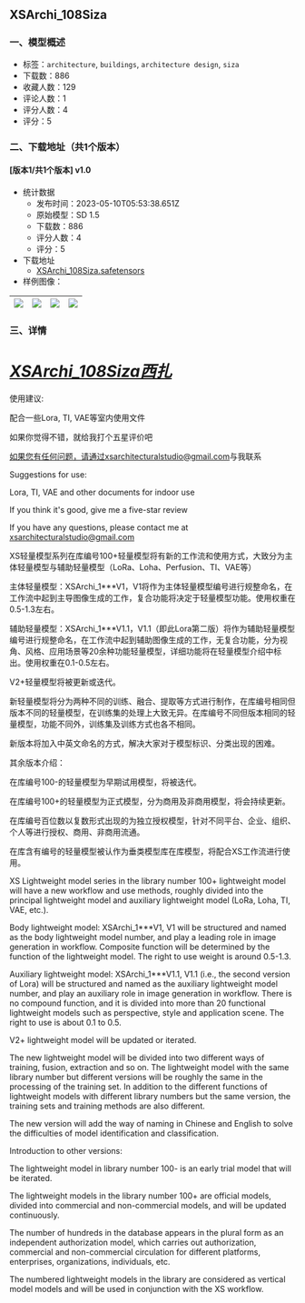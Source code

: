 ## XSArchi_108Siza
### 一、模型概述

- 标签：`architecture`, `buildings`, `architecture design`, `siza`
- 下载数：886
- 收藏人数：129
- 评论人数：1
- 评分人数：4
- 评分：5

### 二、下载地址（共1个版本）

#### [版本1/共1个版本] v1.0

- 统计数据
  - 发布时间：2023-05-10T05:53:38.651Z
  - 原始模型：SD 1.5
  - 下载数：886
  - 评分人数：4
  - 评分：5
- 下载地址
  - [XSArchi_108Siza.safetensors](https://civitai.com/api/download/models/66901)
- 样例图像：

| <img src="https://image.civitai.com/xG1nkqKTMzGDvpLrqFT7WA/066237f6-be07-436d-90d2-78ae513d01bf/width=450/743236.jpeg" /> | <img src="https://image.civitai.com/xG1nkqKTMzGDvpLrqFT7WA/8830d804-9c65-4390-8ede-ca0e890480fc/width=450/743237.jpeg" /> | <img src="https://image.civitai.com/xG1nkqKTMzGDvpLrqFT7WA/26aee356-0b97-44f5-90e9-dcaba938aaa7/width=450/743238.jpeg" /> | <img src="https://image.civitai.com/xG1nkqKTMzGDvpLrqFT7WA/9f806dc7-dba0-4ecd-885c-12261f01447d/width=450/743239.jpeg" /> |
| ---- | ---- | ---- | ---- |


### 三、详情
<h1><strong><em><u>XSArchi_108Siza西扎</u></em></strong></h1><p>使用建议:</p><p>配合一些Lora, TI, VAE等室内使用文件</p><p>如果你觉得不错，就给我打个五星评价吧</p><p><a target="_blank" rel="ugc" href="mailto:如果您有任何问题，请通过xsarchitecturalstudio@gmail.com">如果您有任何问题，请通过xsarchitecturalstudio@gmail.com</a>与我联系</p><p>Suggestions for use:</p><p>Lora, TI, VAE and other documents for indoor use</p><p>If you think it's good, give me a five-star review</p><p>If you have any questions, please contact me at <a target="_blank" rel="ugc" href="mailto:xsarchitecturalstudio@gmail.com">xsarchitecturalstudio@gmail.com</a></p><p>XS轻量模型系列在库编号100+轻量模型将有新的工作流和使用方式，大致分为主体轻量模型与辅助轻量模型（LoRa、Loha、Perfusion、TI、VAE等）</p><p>主体轻量模型：XSArchi_1***V1，V1将作为主体轻量模型编号进行规整命名，在工作流中起到主导图像生成的工作，复合功能将决定于轻量模型功能。使用权重在0.5-1.3左右。</p><p>辅助轻量模型：XSArchi_1***V1.1，V1.1（即此Lora第二版）将作为辅助轻量模型编号进行规整命名，在工作流中起到辅助图像生成的工作，无复合功能，分为视角、风格、应用场景等20余种功能轻量模型，详细功能将在轻量模型介绍中标出。使用权重在0.1-0.5左右。</p><p>V2+轻量模型将被更新或迭代。</p><p>新轻量模型将分为两种不同的训练、融合、提取等方式进行制作，在库编号相同但版本不同的轻量模型，在训练集的处理上大致无异。在库编号不同但版本相同的轻量模型，功能不同外，训练集及训练方式也各不相同。</p><p>新版本将加入中英文命名的方式，解决大家对于模型标识、分类出现的困难。</p><p>其余版本介绍：</p><p>在库编号100-的轻量模型为早期试用模型，将被迭代。</p><p>在库编号100+的轻量模型为正式模型，分为商用及非商用模型，将会持续更新。</p><p>在库编号百位数以复数形式出现的为独立授权模型，针对不同平台、企业、组织、个人等进行授权、商用、非商用流通。</p><p>在库含有编号的轻量模型被认作为垂类模型库在库模型，将配合XS工作流进行使用。</p><p>XS Lightweight model series in the library number 100+ lightweight model will have a new workflow and use methods, roughly divided into the principal lightweight model and auxiliary lightweight model (LoRa, Loha, TI, VAE, etc.).</p><p>Body lightweight model: XSArchi_1***V1, V1 will be structured and named as the body lightweight model number, and play a leading role in image generation in workflow. Composite function will be determined by the function of the lightweight model. The right to use weight is around 0.5-1.3.</p><p>Auxiliary lightweight model: XSArchi_1***V1.1, V1.1 (i.e., the second version of Lora) will be structured and named as the auxiliary lightweight model number, and play an auxiliary role in image generation in workflow. There is no compound function, and it is divided into more than 20 functional lightweight models such as perspective, style and application scene. The right to use is about 0.1 to 0.5.</p><p>V2+ lightweight model will be updated or iterated.</p><p>The new lightweight model will be divided into two different ways of training, fusion, extraction and so on. The lightweight model with the same library number but different versions will be roughly the same in the processing of the training set. In addition to the different functions of lightweight models with different library numbers but the same version, the training sets and training methods are also different.</p><p>The new version will add the way of naming in Chinese and English to solve the difficulties of model identification and classification.</p><p>Introduction to other versions:</p><p>The lightweight model in library number 100- is an early trial model that will be iterated.</p><p>The lightweight models in the library number 100+ are official models, divided into commercial and non-commercial models, and will be updated continuously.</p><p>The number of hundreds in the database appears in the plural form as an independent authorization model, which carries out authorization, commercial and non-commercial circulation for different platforms, enterprises, organizations, individuals, etc.</p><p>The numbered lightweight models in the library are considered as vertical model models and will be used in conjunction with the XS workflow.</p>